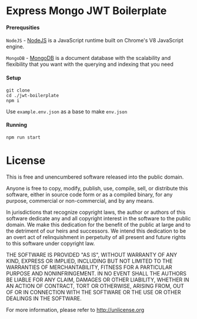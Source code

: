 Express Mongo JWT Boilerplate
=======
#### Prerequsities
`NodeJS` - [NodeJS](https://nodejs.org) is a JavaScript runtime built on Chrome's V8 JavaScript engine.

`MongoDB` - [MongoDB](https://www.mongodb.com) is a document database with the scalability and flexibility that you want with the querying and indexing that you need

#### Setup
    git clone 
    cd ./jwt-boilerplate
    npm i
Use `example.env.json` as a base to make `env.json`

#### Running
    npm run start

License
=======
This is free and unencumbered software released into the public domain.

Anyone is free to copy, modify, publish, use, compile, sell, or
distribute this software, either in source code form or as a compiled
binary, for any purpose, commercial or non-commercial, and by any
means.

In jurisdictions that recognize copyright laws, the author or authors
of this software dedicate any and all copyright interest in the
software to the public domain. We make this dedication for the benefit
of the public at large and to the detriment of our heirs and
successors. We intend this dedication to be an overt act of
relinquishment in perpetuity of all present and future rights to this
software under copyright law.

THE SOFTWARE IS PROVIDED "AS IS", WITHOUT WARRANTY OF ANY KIND,
EXPRESS OR IMPLIED, INCLUDING BUT NOT LIMITED TO THE WARRANTIES OF
MERCHANTABILITY, FITNESS FOR A PARTICULAR PURPOSE AND NONINFRINGEMENT.
IN NO EVENT SHALL THE AUTHORS BE LIABLE FOR ANY CLAIM, DAMAGES OR
OTHER LIABILITY, WHETHER IN AN ACTION OF CONTRACT, TORT OR OTHERWISE,
ARISING FROM, OUT OF OR IN CONNECTION WITH THE SOFTWARE OR THE USE OR
OTHER DEALINGS IN THE SOFTWARE.

For more information, please refer to <http://unlicense.org>